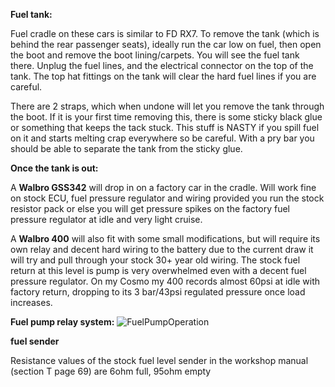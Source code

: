 **Fuel tank:**

Fuel cradle on these cars is similar to FD RX7. To remove the tank (which is behind the rear passenger seats), ideally run the car low on fuel, then open the boot and remove the boot lining/carpets. You will see the fuel tank there. Unplug the fuel lines, and the electrical connector on the top of the tank. The top hat fittings on the tank will clear the hard fuel lines if you are careful.

There are 2 straps, which when undone will let you remove the tank through the boot. If it is your first time removing this, there is some sticky black glue or something that keeps the tack stuck. This stuff is NASTY if you spill fuel on it and starts melting crap everywhere so be careful. With a pry bar you should be able to separate the tank from the sticky glue.

**Once the tank is out:**

A **Walbro GSS342** will drop in on a factory car in the cradle. Will work fine on stock ECU, fuel pressure regulator and wiring provided you run the stock resistor pack or else you will get pressure spikes on the factory fuel pressure regulator at idle and very light cruise.

A **Walbro 400** will also fit with some small modifications, but will require its own relay and decent hard wiring to the battery due to the current draw it will try and pull through your stock 30+ year old wiring. The stock fuel return at this level is pump is very overwhelmed even with a decent fuel pressure regulator. On my Cosmo my 400 records almost 60psi at idle with factory return, dropping to its 3 bar/43psi regulated pressure once load increases.

**Fuel pump relay system:**
![FuelPumpOperation](https://github.com/drbluetongue/eunoscosmo/assets/12694883/25bb7263-5a90-4da2-89e7-026a00929463)

**fuel sender**

Resistance values of the stock fuel level sender in the workshop manual (section T page 69) are 6ohm full, 95ohm empty

